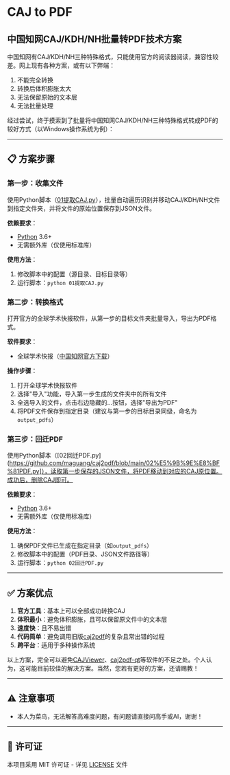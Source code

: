 # CAJ to PDF
## 中国知网CAJ/KDH/NH批量转PDF技术方案

中国知网有CAJ/KDH/NH三种特殊格式，只能使用官方的阅读器阅读，兼容性较差。网上现有各种方案，或有以下弊端：
1. 不能完全转换
2. 转换后体积膨胀太大
3. 无法保留原始的文本层
4. 无法批量处理

经过尝试，终于摸索到了批量将中国知网CAJ/KDH/NH三种特殊格式转成PDF的较好方式（以Windows操作系统为例）：

---

## 📋 方案步骤

### 第一步：收集文件
使用Python脚本（[01提取CAJ.py](https://github.com/maguang/caj2pdf/blob/main/01%E6%8F%90%E5%8F%96caj%20.py)），批量自动遍历识别并移动CAJ/KDH/NH文件到指定文件夹，并将文件的原始位置保存到JSON文件。

**依赖要求**：
- [Python](https://www.python.org/) 3.6+
- 无需额外库（仅使用标准库）

**使用方法**：
1. 修改脚本中的配置（源目录、目标目录等）
2. 运行脚本：`python 01提取CAJ.py`

### 第二步：转换格式
打开官方的全球学术快报软件，从第一步的目标文件夹批量导入，导出为PDF格式。

**软件要求**：
- 全球学术快报（[中国知网官方下载](https://m.cnki.net/mcnkidown/down.html)）

**操作步骤**：
1. 打开全球学术快报软件
2. 选择"导入"功能，导入第一步生成的文件夹中的所有文件
3. 全选导入的文件，点击右边隐藏的...按钮，选择"导出为PDF"
4. 将PDF文件保存到指定目录（建议与第一步的目标目录同级，命名为`output_pdfs`）

### 第三步：回迁PDF
使用Python脚本（[02回迁PDF.py](https://github.com/maguang/caj2pdf/blob/main/02%E5%9B%9E%E8%BF%81PDF.py]），读取第一步保存的JSON文件，将PDF移动到对应的CAJ原位置。成功后，删除CAJ即可。

**依赖要求**：
- [Python](https://www.python.org/) 3.6+
- 无需额外库（仅使用标准库）

**使用方法**：
1. 确保PDF文件已生成在指定目录（如`output_pdfs`）
2. 修改脚本中的配置（PDF目录、JSON文件路径等）
3. 运行脚本：`python 02回迁PDF.py`

---

## ✅ 方案优点

1. **官方工具**：基本上可以全部成功转换CAJ
2. **体积最小**：避免体积膨胀，且可以保留原文件中的文本层
3. **速度快**：且不易出错
4. **代码简单**：避免调用旧版[caj2pdf](https://github.com/caj2pdf/caj2pdf)的复杂且常出错的过程
5. **跨平台**：适用于多种操作系统

以上方案，完全可以避免[CAJViewer](https://cajviewer.cnki.net/)、[caj2pdf-qt](https://github.com/sainnhe/caj2pdf-qt)等软件的不足之处。个人认为，这可能目前较佳的解决方案。当然，您若有更好的方案，还请赐教！

---

## ⚠️ 注意事项

- 本人为菜鸟，无法解答高难度问题，有问题请直接问高手或AI，谢谢！

---

## 📄 许可证

本项目采用 MIT 许可证 - 详见 [LICENSE](LICENSE) 文件
